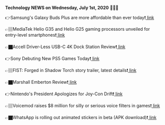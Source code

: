 <b>Technology NEWS on Wednesday, July 1st, 2020</b> 📡📡📡 

👉Samsung's Galaxy Buds Plus are more affordable than ever today❗️<a href='https://techblock.club/?p=5709'> link</a>

👉🏽MediaTek Helio G35 and Helio G25 gaming processors unveiled for entry-level smartphones❗️<a href='https://techblock.club/?p=5711'> link</a>

👉🏿Accell Driver-Less USB-C 4K Dock Station Review❗️<a href='https://techblock.club/?p=5713'> link</a>

👉Sony Debuting New PS5 Games Today❗️<a href='https://techblock.club/?p=5715'> link</a>

👉🏽FIST: Forged in Shadow Torch story trailer, latest details❗️<a href='https://techblock.club/?p=5717'> link</a>

👉🏿Marshall Emberton Review❗️<a href='https://techblock.club/?p=5719'> link</a>

👉Nintendo's President Apologizes for Joy-Con Drift❗️<a href='https://techblock.club/?p=5721'> link</a>

👉🏽Voicemod raises $8 million for silly or serious voice filters in games❗️<a href='https://techblock.club/?p=5723'> link</a>

👉🏿WhatsApp is rolling out animated stickers in beta (APK download)❗️<a href='https://techblock.club/?p=5725'> link</a>

